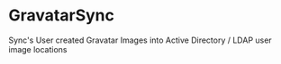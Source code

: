GravatarSync
============

Sync's User created Gravatar Images into Active Directory / LDAP user image locations